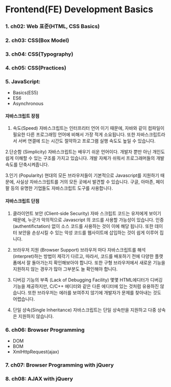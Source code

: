 # Frontend(FE) Development Basics

### 1. ch02: Web 표준(HTML, CSS Basics)
### 2. ch03: CSS(Box Model)
### 3. ch04: CSS(Typography)
### 4. ch05: CSS(Practices)
### 5. JavaScript: 
- Basics(ES5)
- ES6
- Asynchronous

#### 자바스크립트 장점
1. 속도(Speed)
자바스크립트는 인터프리터 언어 이기 때문에, 자바와 같이 컴파일이 필요한 다른 프로그래밍 언어에 비해서 가장 적게 소요됩니다.
또한 자바스크립트라서 서버 연결에 드는 시간도 절약하고 프로그램 실행 속도도 높일 수 있습니다.

2.단순함 (Simplicity)
자바스크립트는 배우기 쉬운 언어이다. 개발자 뿐만 아닌 개인도 쉽게 이해할 수 있는 구조를 가지고 있습니다. 개발 자체가 쉬워서 프로그래머들의 개발 속도를 단축시켜줍니다.

3.인기 (Popularity)
현대의 모든 브라우저들이 기본적으로 Javascript를 지원하기 때문에, 사실상 자바스크립트를 거의 모든 곳에서 발견할 수 있습니다. 구글, 아마존, 페이팔 등의 유명한 기업들도 자바스크립트 도구를 사용합니다.

#### 자바스크립트 단점
1. 클라이언트 보안 (Client-side Security)
자바 스크립트 코드는 유저에게 보이기 때문에, 누군가 악의적으로 Javascript 의 코드를 사용할 가능성이 있습니다. 인증(authentifictation) 없이 소스 코드를 사용하는 것이 이에 해당 됩니다. 또한 데이터 보안을 손상시킬 수 있는 악성 코드를 웹사이트에 삽입하는 것이 쉽게 이루어 집니다.

2. 브라우저 지원 (Browser Support)
브라우저 마다 자바스크립트를 해석(interpret)하는 방법이 제각기 다르고, 따라서, 코드를 배포하기 전에 다양한 플랫폼에서 잘 돌아가는지 확인해보아야 합니다. 또한 구형 브라우저에서 새로운 기능을 지원하지 않는 경우가 많아 그부분도 늘 확인해야 합니다.

3. 디버깅 기능의 부족 (Lack of Debugging Facility)
몇몇 HTML에디터가 디버깅 기능을 제공하지만, C/C++ 에디터와 같은 다른 에디터에 있는 것처럼 유용하진 않습니다. 또한 브라우저는 에러를 보여주지 않기에 개발자가 문제를 찾아내는 것도 어렵습니다.

4. 단일 상속(Single Inheritance)
자바스크립트는 단일 상속만을 지원하고 다중 상속은 지원하지 않습니다.

 
### 6. ch06: Browser Programming
- DOM
- BOM
- XmlHttpRequest(ajax)

### 7. ch07: Browser Programming with jQuery
### 8. ch08: AJAX with jQuery
